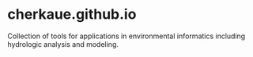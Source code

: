 # cherkaue.github.io
Collection of tools for applications in environmental informatics including hydrologic analysis and modeling.
